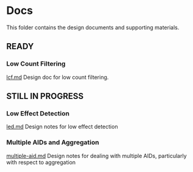 # Docs

This folder contains the design documents and supporting materials.

## READY

### Low Count Filtering

[lcf.md](./lcf.md) Design doc for low count filtering.

## STILL IN PROGRESS

### Low Effect Detection

[led.md](./led.md) Design notes for low effect detection

### Multiple AIDs and Aggregation

[multiple-aid.md](./multiple-aid.md) Design notes for dealing with multiple AIDs, particularly with respect to aggregation
